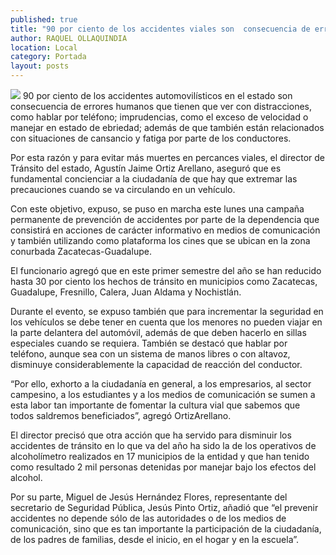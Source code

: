 ```yaml
---
published: true
title: "90 por ciento de los accidentes viales son  consecuencia de errores humanos: DTTyV"
author: RAQUEL OLLAQUINDIA
location: Local
category: Portada
layout: posts
---
```


![](http://i.imgur.com/vdIr3xbm.jpg)
90 por ciento de los accidentes automovilísticos en el estado son consecuencia de errores humanos que tienen que ver con distracciones, como hablar por teléfono; imprudencias, como el exceso de velocidad o manejar en estado de ebriedad; además de que también están relacionados con situaciones de cansancio y fatiga por parte de los conductores.

Por esta razón y para evitar más muertes en percances viales, el director de Tránsito del estado, Agustín Jaime Ortiz Arellano, aseguró que es fundamental concienciar a la ciudadanía de que hay que extremar las precauciones cuando se va circulando en un vehículo.

Con este objetivo, expuso, se puso en marcha este lunes una campaña permanente de prevención de accidentes por parte de la dependencia que consistirá en acciones de carácter informativo en medios de comunicación y también utilizando como plataforma los cines que se ubican en la zona conurbada Zacatecas-Guadalupe.

El funcionario agregó que en este primer semestre del año se han reducido hasta 30 por ciento los hechos de tránsito en municipios como Zacatecas, Guadalupe, Fresnillo, Calera, Juan Aldama y Nochistlán.

Durante el evento, se expuso también que para incrementar la seguridad en los vehículos se debe tener en cuenta que los menores no pueden viajar en la parte delantera del automóvil, además de que deben hacerlo en sillas especiales cuando se requiera. También se destacó que hablar por teléfono, aunque sea con un sistema de manos libres o con altavoz, disminuye considerablemente la capacidad de reacción del conductor.

“Por ello, exhorto a la ciudadanía en general, a los empresarios, al sector campesino, a los estudiantes y a los medios de comunicación se sumen a esta labor tan importante de fomentar la cultura vial que sabemos que todos saldremos beneficiados”, agregó OrtizArellano.

El director precisó que otra acción que ha servido para disminuir los accidentes de tránsito en lo que va del año ha sido la de los operativos de alcoholímetro realizados en 17 municipios de la entidad y que han tenido como resultado 2 mil personas detenidas por manejar bajo los efectos del alcohol.

Por su parte, Miguel de Jesús Hernández Flores, representante del secretario de Seguridad Pública, Jesús Pinto Ortiz, añadió que “el prevenir accidentes no depende sólo de las autoridades o de los medios de comunicación, sino que es tan importante la participación de la ciudadanía, de los padres de familias, desde el inicio, en el hogar y en la escuela”. 
